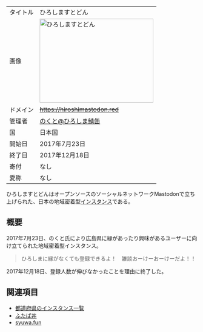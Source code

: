 <div>

|          |                                                                                                                                                                                                                                                                                                                                                                                                                                                                                                   |
|----------|---------------------------------------------------------------------------------------------------------------------------------------------------------------------------------------------------------------------------------------------------------------------------------------------------------------------------------------------------------------------------------------------------------------------------------------------------------------------------------------------------|
| タイトル | ひろしますとどん                                                                                                                                                                                                                                                                                                                                                                                                                                                                                  |
| 画像     | [<img src="/images/thumb/9/9a/%E3%81%B2%E3%82%8D%E3%81%97%E3%81%BE%E3%81%99%E3%81%A8%E3%81%A9%E3%82%93.png/300px-%E3%81%B2%E3%82%8D%E3%81%97%E3%81%BE%E3%81%99%E3%81%A8%E3%81%A9%E3%82%93.png" srcset="/images/9/9a/%E3%81%B2%E3%82%8D%E3%81%97%E3%81%BE%E3%81%99%E3%81%A8%E3%81%A9%E3%82%93.png 1.5x" width="300" height="222" alt="ひろしますとどん" />](/%E3%83%95%E3%82%A1%E3%82%A4%E3%83%AB:%E3%81%B2%E3%82%8D%E3%81%97%E3%81%BE%E3%81%99%E3%81%A8%E3%81%A9%E3%82%93.png "ひろしますとどん") |
| ドメイン | ~~https://hiroshimastodon.red~~                                                                                                                                                                                                                                                                                                                                                                                                                                                                   |
| 管理者   | <a href="https://hiroshimastodon.red/@Nokto_" rel="nofollow">のくと@ひろしま鯖缶</a>                                                                                                                                                                                                                                                                                                                                                                                                              |
| 国       | 日本国                                                                                                                                                                                                                                                                                                                                                                                                                                                                                            |
| 開始日   | 2017年7月23日                                                                                                                                                                                                                                                                                                                                                                                                                                                                                     |
| 終了日   | 2017年12月18日                                                                                                                                                                                                                                                                                                                                                                                                                                                                                    |
| 寄付     | なし                                                                                                                                                                                                                                                                                                                                                                                                                                                                                              |
| 愛称     | なし                                                                                                                                                                                                                                                                                                                                                                                                                                                                                              |

ひろしますとどんはオープンソースのソーシャルネットワークMastodonで立ち上げられた、日本の地域密着型[インスタンス](/%E3%82%A4%E3%83%B3%E3%82%B9%E3%82%BF%E3%83%B3%E3%82%B9 "インスタンス")である。

## 概要

2017年7月23日、のくと氏により広島県に縁があったり興味があるユーザーに向け立てられた地域密着型インスタンス。

> ひろしまに縁がなくても登録できるよ！　雑談おーけーおーけーだよ！！

2017年12月18日、登録人数が伸びなかったことを理由に終了した。

## 関連項目

-   [都道府県のインスタンス一覧](/%E9%83%BD%E9%81%93%E5%BA%9C%E7%9C%8C%E3%81%AE%E3%82%A4%E3%83%B3%E3%82%B9%E3%82%BF%E3%83%B3%E3%82%B9%E4%B8%80%E8%A6%A7 "都道府県のインスタンス一覧")
-   [ふたば丼](/%E3%81%B5%E3%81%9F%E3%81%B0%E4%B8%BC "ふたば丼")
-   [syuwa.fun](/Syuwa.fun "Syuwa.fun")

  

</div>
